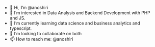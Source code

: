 - 👋 Hi, I’m @anoshiri
- 👀 I’m interested in Data Analysis and Backend Development with PHP and JS.
- 🌱 I’m currently learning data science and business analytics and typescript.
- 💞️ I’m looking to collaborate on both
- 📫 How to reach me: @anoshiri

<!---
anoshiri/anoshiri is a ✨ special ✨ repository because its `README.md` (this file) appears on your GitHub profile.
You can click the Preview link to take a look at your changes.
--->
